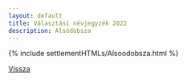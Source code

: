 ```yaml
---
layout: default
title: Választási névjegyzék 2022
description: Alsódobsza
---
```


{% include settlementHTMLs/Alsoodobsza.html %}

[Vissza](../)